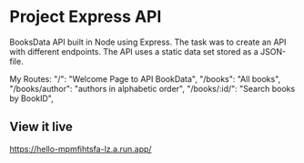 # Project Express API

BooksData API built in Node using Express. The task was to create an API with different endpoints. The API uses a static data set stored as a JSON-file.

My Routes:
        "/": "Welcome Page to API BookData",
	 		  "/books": "All books",
        "/books/author": "authors in alphabetic order",
        "/books/:id/": "Search books by BookID",


## View it live

https://hello-mpmfihtsfa-lz.a.run.app/
